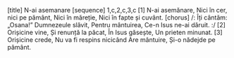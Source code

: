 [title] N-ai asemanare
[sequence] 1,c,2,c,3,c
[1]
N-ai asemănare,
Nici în cer, nici pe pământ,
Nici în măreție,
Nici în fapte și cuvânt.
[chorus]
/: Îți cântăm: „Osana!”
Dumnezeule slăvit,
Pentru mântuirea,
Ce-n Isus ne-ai dăruit. :/
[2]
Orișicine vine,
Și renunță la păcat,
În Isus găsește,
Un prieten minunat.
[3]
Orișicine crede,
Nu va fi respins nicicând
Are mântuire,
Și-o nădejde pe pământ.

